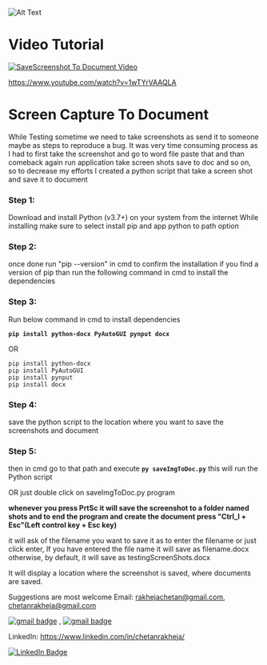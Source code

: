 
![Alt Text](https://github.com/chetanrakheja/screen-capture-to-document/raw/master/saveScreenshotsToDoc.gif)

# Video Tutorial
[![SaveScreenshot To Document Video](https://img.youtube.com/vi/1wTYrVAAQLA/0.jpg)](https://www.youtube.com/watch?v=1wTYrVAAQLA "SaveScreenshot To Document Video")

https://www.youtube.com/watch?v=1wTYrVAAQLA
# Screen Capture To Document
While Testing sometime we need to take screenshots as send it to someone maybe as steps to reproduce a bug. It was very time consuming process as I had to first take the screenshot and go to word file paste that and than comeback again run application take screen shots save to doc and so on, so to decrease my efforts I created a python script that take a screen shot and save it to document


### Step 1: 
Download and install Python (v3.7+) on your system from the internet 
While installing make sure to select install pip and app python to path option

### Step 2:
once done run "pip --version" in cmd to confirm the installation
if you find a version of pip than run the following command in cmd to install the dependencies

### Step 3:
Run below command in cmd to install dependencies

**`pip install python-docx PyAutoGUI pynput docx`**

OR
```
pip install python-docx
pip install PyAutoGUI
pip install pynput
pip install docx
```

### Step 4:
save the python script to the location where you want to save the screenshots and document

### Step 5:
then in cmd go to that path and execute
**`py saveImgToDoc.py`**
this will run the Python script

OR just double click on saveImgToDoc.py program


**whenever you press PrtSc it will save the screenshot to a folder named shots
and to end the program and create the document press "Ctrl_l + Esc"(Left control key + Esc key)**

it will ask of the filename you want to save it as to enter the filename or just click enter, If you have entered the file name it will save as filename.docx otherwise, by default, it will save as testingScreenShots.docx

It will display a location where the screenshot is saved, where documents are saved.

Suggestions are most welcome
Email: rakhejachetan@gmail.com, chetanrakheja@gmail.com

[![gmail badge](https://img.shields.io/badge/mail-rakhejachetan%40gmail.com-red?style=plastic&logo=gmail)](mailto:rakhejachetan@gmail.com?subject=[GitHub]%20screen-capture-to-document) , [![gmail badge](https://img.shields.io/badge/mail-chetanrakheja%40gmail.com-red?style=plastic&logo=gmail)](mailto:chetanrakheja@gmail.com?subject=[GitHub]%20screen-capture-to-document)

LinkedIn: https://www.linkedin.com/in/chetanrakheja/

[![LinkedIn Badge](https://img.shields.io/badge/LinkedIn-Profile-informational?style=flat&logo=linkedin&logoColor=white&color=0D76A8)](https://www.linkedin.com/in/braydon-coyer/)

